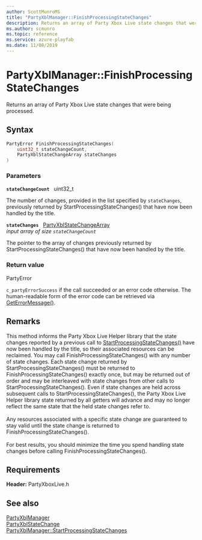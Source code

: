 ```yaml
---
author: ScottMunroMS
title: "PartyXblManager::FinishProcessingStateChanges"
description: Returns an array of Party Xbox Live state changes that were being processed.
ms.author: scmunro
ms.topic: reference
ms.service: azure-playfab
ms.date: 11/08/2019
---
```


# PartyXblManager::FinishProcessingStateChanges  

Returns an array of Party Xbox Live state changes that were being processed.  

## Syntax  
  
```cpp
PartyError FinishProcessingStateChanges(  
    uint32_t stateChangeCount,  
    PartyXblStateChangeArray stateChanges  
)  
```  
  
### Parameters  
  
**`stateChangeCount`** &nbsp; uint32_t  
  
The number of changes, provided in the list specified by `stateChanges`, previously returned by StartProcessingStateChanges() that have now been handled by the title.  
  
**`stateChanges`** &nbsp; [PartyXblStateChangeArray](../../../../../networking/xblreference/xbltypedefs.md)  
*input array of size `stateChangeCount`*  
  
The pointer to the array of changes previously returned by StartProcessingStateChanges() that have now been handled by the title.  
  
  
### Return value  
PartyError
  
```c_partyErrorSuccess``` if the call succeeded or an error code otherwise. The human-readable form of the error code can be retrieved via [GetErrorMessage()](partyxblmanager_geterrormessage.md).
  
## Remarks  
  
This method informs the Party Xbox Live Helper library that the state changes reported by a previous call to [StartProcessingStateChanges()](partyxblmanager_startprocessingstatechanges.md) have now been handled by the title, so their associated resources can be reclaimed. You may call FinishProcessingStateChanges() with any number of state changes. Each state change returned by StartProcessingStateChanges() must be returned to FinishProcessingStateChanges() exactly once, but may be returned out of order and may be interleaved with state changes from other calls to StartProcessingStateChanges(). Even if state changes are held across subsequent calls to StartProcessingStateChanges(), the Party Xbox Live Helper library state returned by all getters will advance and may no longer reflect the same state that the held state changes refer to. <br /><br /> Any resources associated with a specific state change are guaranteed to stay valid until the state change is returned to FinishProcessingStateChanges().   <br /><br /> For best results, you should minimize the time you spend handling state changes before calling FinishProcessingStateChanges().
  
## Requirements  
  
**Header:** PartyXboxLive.h
  
## See also  
[PartyXblManager](../partyxblmanager.md)  
[PartyXblStateChange](../../../structs/partyxblstatechange.md)  
[PartyXblManager::StartProcessingStateChanges](partyxblmanager_startprocessingstatechanges.md)
  
  

